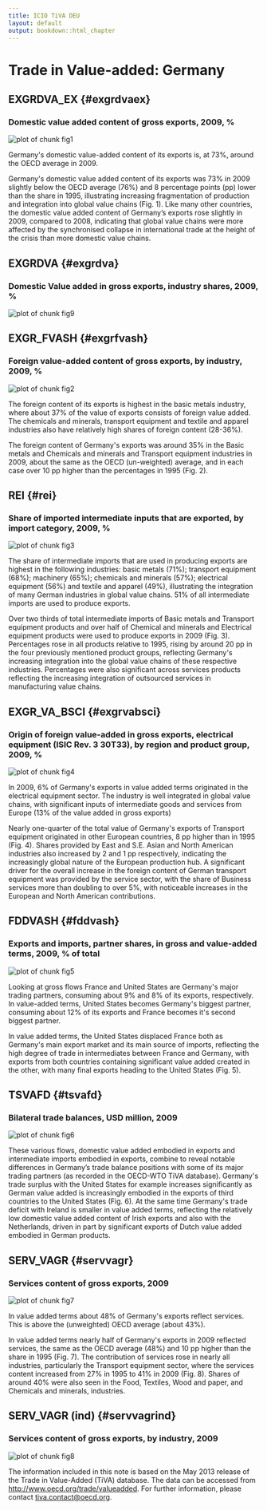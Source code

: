 ```yaml
---
title: ICIO TiVA DEU
layout: default
output: bookdown::html_chapter
---
```

	   
# Trade in Value-added: Germany

## EXGRDVA\_EX {#exgrdvaex}

### Domestic value added content of gross exports, 2009, %
![plot of chunk fig1](figures/report_icio_tiva/DEU/fig1.png) 

Germany's domestic value-added content of its exports is, at 73%, around the OECD average in 2009.

Germany's domestic value added content of its exports was 73% in 2009 slightly below the OECD average (76%) and 8 percentage points (pp) lower than the share in 1995, illustrating increasing fragmentation of production and integration into global value chains (Fig. 1). Like many other countries, the domestic value added content of Germany’s exports rose slightly in 2009, compared to 2008, indicating that global value chains were more affected by the synchronised collapse in international trade at the height of the crisis than more domestic value chains.

## EXGRDVA {#exgrdva}

### Domestic Value added in gross exports, industry shares, 2009, %
![plot of chunk fig9](figures/report_icio_tiva/DEU/fig9.png) 



## EXGR\_FVASH {#exgrfvash}

### Foreign value-added content of gross exports, by industry, 2009, %
![plot of chunk fig2](figures/report_icio_tiva/DEU/fig2.png) 

The foreign content of its exports is highest in the basic metals industry, where about 37% of the value of exports consists of foreign value added.
The chemicals and minerals, transport equipment and textile and apparel industries also have relatively high shares of foreign content (28-36%).

The foreign content of Germany's exports was around 35% in the Basic metals and Chemicals and minerals and Transport equipment industries in 2009, about the same as the OECD (un-weighted) average, and in each case over 10 pp higher than the percentages in 1995 (Fig. 2).


## REI {#rei}

### Share of imported intermediate inputs that are exported, by import category, 2009, %
![plot of chunk fig3](figures/report_icio_tiva/DEU/fig3.png) 
  
The share of intermediate imports that are used in producing exports are highest in the following industries:
basic metals (71%);
transport equipment (68%);
machinery (65%);
chemicals and minerals (57%);
electrical equipment (56%) and
textile and apparel (49%),
illustrating the integration of many German industries in global value chains.
51% of all intermediate imports are used to produce exports.

Over two thirds of total intermediate imports of Basic metals and Transport equipment products and over half of Chemical and minerals and Electrical equipment products were used to produce exports in 2009 (Fig. 3). Percentages rose in all products relative to 1995, rising by around 20 pp in the four previously mentioned product groups, reflecting Germany's increasing integration into the global value chains of these respective industries. Percentages were also significant across services products reflecting the increasing integration of outsourced services in manufacturing value chains.


## EXGR\_VA\_BSCI {#exgrvabsci}
### Origin of foreign value-added in gross exports, electrical equipment (ISIC Rev. 3 30T33), by region and product group, 2009, %
![plot of chunk fig4](figures/report_icio_tiva/DEU/fig4.png) 

In 2009,
6% of
Germany's exports in value added terms originated in the
electrical equipment sector. The industry is well integrated in global value chains, with significant inputs of intermediate goods and services from Europe (13% of the value added in gross exports)

Nearly one-quarter of the total value of Germany's exports of Transport equipment originated in other European countries, 8 pp higher than in 1995 (Fig. 4). Shares provided by East and S.E. Asian and North American industries also increased by 2 and 1 pp respectively, indicating the increasingly global nature of the European production hub. A significant driver for the overall increase in the foreign content of German transport equipment was provided by the service sector, with the share of Business services more than doubling to over 5%, with noticeable increases in the European and North American contributions.


## FDDVASH {#fddvash}

### Exports and imports, partner shares, in gross and value-added terms, 2009, % of total
![plot of chunk fig5](figures/report_icio_tiva/DEU/fig5.png) 

Looking at gross flows France and United States are Germany's major trading partners, consuming about 9% and 8% of its exports, respectively.
In value-added terms, United States becomes Germany's biggest partner, consuming about 12% of its exports and France becomes it's second biggest partner.

In value added terms, the United States displaced France both as Germany's main export market and its main source of imports, reflecting the high degree of trade in intermediates between France and Germany, with exports from both countries containing significant value added created in the other, with many final exports heading to the United States (Fig. 5).

## TSVAFD {#tsvafd}

### Bilateral trade balances, USD million, 2009
![plot of chunk fig6](figures/report_icio_tiva/DEU/fig6.png) 

These various flows, domestic value added embodied in exports and intermediate imports embodied in exports, combine to reveal notable differences in Germany’s trade balance positions with some of its major trading partners (as recorded in the OECD-WTO TiVA database). Germany's trade surplus with the United States for example increases significantly as German value added is increasingly embodied in the exports of third countries to the United States (Fig. 6). At the same time Germany's trade deficit with Ireland is smaller in value added terms, reflecting the relatively low domestic value added content of Irish exports and also with the Netherlands, driven in part by significant exports of Dutch value added embodied in German products.

## SERV\_VAGR {#servvagr}

### Services content of gross exports, 2009
![plot of chunk fig7](figures/report_icio_tiva/DEU/fig7.png) 
  
In value added terms about 48% of Germany's exports reflect services.
This is above the (unweighted) OECD average (about 43%).

In value added terms nearly half of Germany's exports in 2009 reflected services, the same as the OECD average (48%) and 10 pp higher than the share in 1995 (Fig. 7). The contribution of services rose in nearly all industries, particularly the Transport equipment sector, where the services content increased from 27% in 1995 to 41% in 2009 (Fig. 8). Shares of around 40% were also seen in the Food, Textiles, Wood and paper, and Chemicals and minerals, industries.

## SERV\_VAGR (ind) {#servvagrind}

### Services content of gross exports, by industry, 2009
![plot of chunk fig8](figures/report_icio_tiva/DEU/fig8.png) 



The information included in this note is based on the May 2013 release of the Trade in Value-Added (TiVA) database. The data can be accessed from http://www.oecd.org/trade/valueadded. For further information, please contact tiva.contact@oecd.org.
